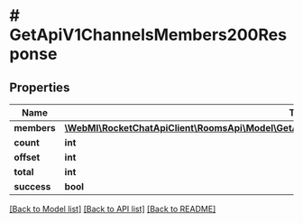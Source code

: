 # # GetApiV1ChannelsMembers200Response

## Properties

Name | Type | Description | Notes
------------ | ------------- | ------------- | -------------
**members** | [**\WebMI\RocketChatApiClient\RoomsApi\Model\GetApiV1ChannelsMembers200ResponseMembersInner[]**](GetApiV1ChannelsMembers200ResponseMembersInner.md) |  | [optional]
**count** | **int** |  | [optional]
**offset** | **int** |  | [optional]
**total** | **int** |  | [optional]
**success** | **bool** |  | [optional]

[[Back to Model list]](../../README.md#models) [[Back to API list]](../../README.md#endpoints) [[Back to README]](../../README.md)
